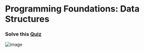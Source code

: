 # Programming Foundations: Data Structures

### Solve this [Quiz](https://docs.google.com/forms/d/e/1FAIpQLSe5ug8W1GrOGPbhe5CsqDnRLBT9hGZ47IS6VGJsFMMtwTkUXw/viewform?usp=sf_link)

![image](https://user-images.githubusercontent.com/100791622/179510113-d6ce5e0a-9f3f-45ab-a5f8-f055915f3faf.png)

